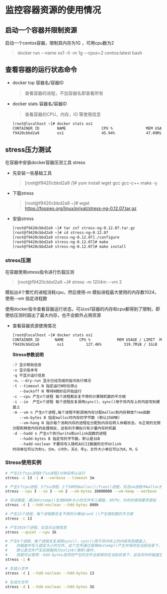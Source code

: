 监控容器资源的使用情况
==


## 启动一个容器并限制资源
启动一个centos容器，限制其内存为1G ，可用cpu数为2
>docker run --name os1 -it -m 1g --cpus=2 centos:latest bash

## 查看容器的运行状态命令
* docker top 容器名/容器ID
    >查看容器的进程，不加容器名即查看所有
* docker stats 容器名/容器ID
    >查看容器的CPU，内存，IO 等使用信息
    ```bash
    [root@localhost ~]# docker stats os1
    CONTAINER ID        NAME                CPU %               MEM USAGE / LIMIT   MEM %               NET I/O             BLOCK I/O           PIDS
    f9420cbbd2a9        os1                 45.94%              47.09MiB / 1GiB     4.60%               54.6MB / 352kB      0B / 21.1MB         3
    ```

## stress压力测试
在容器中安装docker容器压测工具 stress

* 先安装一些基础工具
    >[root@f9420cbbd2a9 /]# yum install wget gcc gcc-c++ make -y

* 下载stress
    >[root@f9420cbbd2a9 ~]# wget https://fossies.org/linux/privat/stress-ng-0.12.07.tar.gz
* 安装stress
    ```bash
    [root@f9420cbbd2a9 ~]# tar zxf stress-ng-0.12.07.tar.gz
    [root@f9420cbbd2a9 ~]# cd stress-ng-0.12.07
    [root@f9420cbbd2a9 stress-ng-0.12.07]./configure
    [root@f9420cbbd2a9 stress-ng-0.12.07]# make
    [root@f9420cbbd2a9 stress-ng-0.12.07]# make install
    ```

### stress压测
在容器使用stress指令进行负载压测
>[root@f9420cbbd2a9 ~]# stress  -m 1204m --vm 2

模拟出4个繁忙的进程消耗cpu，然后使用-m 模拟进程最大使用的内存数1024，使用--vm 指定进程数

使用docker指令查看容器运行状态，可以os1容器的内存和cpu都得到了限制，即使给压测时超出了最大内存，也不会额外占用资源

* 查看容器资源使用情况
    ```bash
    [root@localhost ~]# docker stats os1
    CONTAINER ID       NAME       CPU %            MEM USAGE / LIMIT  MEM %         NET I/O              BLOCK I/O           PIDS
    f9420cbbd2a9        os1          127.46%          319.7MiB / 1GiB     31.22%        54.8MB / 356kB      0B / 33.6MB          9
    ```

    **Stress参数说明**
    ```text
    -? 显示帮助信息
    -v 显示版本号
    -q 不显示运行信息
    -n，--dry-run 显示已经完成的指令执行情况
    -t --timeout N 指定运行N秒后停止
       --backoff N 等待N微妙后开始运行
    -c --cpu 产生n个进程 每个进程都反复不停的计算随机数的平方根
    -i --io  产生n个进程 每个进程反复调用sync()，sync()用于将内存上的内容写到硬盘上
    -m --vm n 产生n个进程,每个进程不断调用内存分配malloc和内存释放free函数
       --vm-bytes B 指定malloc时内存的字节数 (默认256MB)
       --vm-hang N 指示每个消耗内存的进程在分配到内存后转入休眠状态，与正常的无限分配和释放内存的处理相反，这有利于模拟只有少量内存的机器
    -d --hadd n 产生n个执行write和unlink函数的进程
       --hadd-bytes B 指定写的字节数，默认是1GB
       --hadd-noclean 不要将写入随机ASCII数据的文件Unlink
    时间单位可以为秒s，分m，小时h，天d，年y，文件大小单位可以为K，M，G
    ```

### Stress使用实例
```bash
# 产生13个cpu进程4个io进程1分钟后停止运行
stress -c 13 -i 4 --verbose --timeout 1m

# 产生3个cpu进程、3个io进程、2个10M的malloc()/free()进程，并且vm进程中malloc的字节不释放
stress --cpu 3 --io 3 --vm 2 --vm-bytes 10000000 --vm-keep --verbose

# 测试硬盘，通过mkstemp()生成800K大小的文件写入硬盘，对CPU、内存的使用要求很低
stress -d 1 --hdd-noclean --hdd-bytes 800k

# 产生13个进程，每个进程都反复不停的计算由rand ()产生随机数的平方根
stress -c 13

# 产生1024个进程，仅显示出错信息
stress --quiet --cpu 1k

# 产生4个进程，每个进程反复调用sync()，sync()用于将内存上的内容写到硬盘上.
#    向磁盘中写入固定大小的文件，这个文件通过调用mkstemp()产生并保存在当前目录下，
#    默认是文件产生后就被执行unlink(清除)操作，
#    但是可以使用--hdd-bytes选项将产生的文件全部保存在当前目录下，这会将你的磁盘空间逐步耗尽
stress -i 4

# 生成小文件
stress -d 1 --hdd-noclean --hdd-bytes 13

# 生成大文件
stress -d 1 --hdd-noclean --hdd-bytes 3G
```
